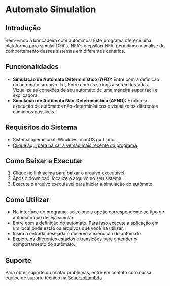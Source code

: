 # Automato Simulation

## Introdução

Bem-vindo à brincadeira com automatos! Este programa oferece uma plataforma para simular DFA's, NFA's e epsilon-NFA, permitindo a análise do comportamento desses sistemas em diferentes cenários.

## Funcionalidades

- **Simulação de Autômato Determinístico (AFD):** Entre com a definição do automato, arquivo .txt, Entre com as strings a serem testadas. Vizualize as conexões de seu automato de uma maneira super facil e explicadora.
- **Simulação de Autômato Não-Determinístico (AFND):** Explore a execução de autômatos não-determinísticos e visualize os diferentes caminhos possíveis.

## Requisitos do Sistema

- Sistema operacional: Windows, macOS ou Linux.
- [Clique aqui para baixar a versão mais recente do programa](https://github.com/Ernesto-Alves67/Faculdade-ComputerScience/raw/main/Automato_simulation/Automato_simulation.exe).

## Como Baixar e Executar

1. Clique no link acima para baixar o arquivo executável.
2. Após o download, localize o arquivo no seu sistema.
3. Execute o arquivo executável para iniciar a simulação do autômato.

## Como Utilizar

- Na interface do programa, selecione a opção correspondente ao tipo de autômato que deseja simular.
- Entre com a definição do automato. Para isso execute a aplicação em um local onde estão os arquivos que você ira utilizar.
- Insira a entrada desejada e observe a execução do autômato.
- Explore os diferentes estados e transições para entender o comportamento do autômato.

## Suporte

Para obter suporte ou relatar problemas, entre em contato com nossa equipe de suporte técnico na [ScherzoLambda](https://github.com/ScherzoLambda)

